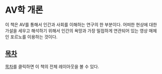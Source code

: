 # AV학 개론

이 책은 AV를 통해서 인간과 사회를 이해하는 연구의 한 부분이다. 어떠한 현상에 대한 가설을 세우고 해석하기 위해서 인간의 욕망과 가장 밀접하게 연관되어 있는 영상 매체인 포르노를 이용하는 것이다.

## [목차](SUMMARY.md)

[목차](SUMMARY.md)를 클릭하면 이 책의 전체 레이아웃을 볼 수 있다.